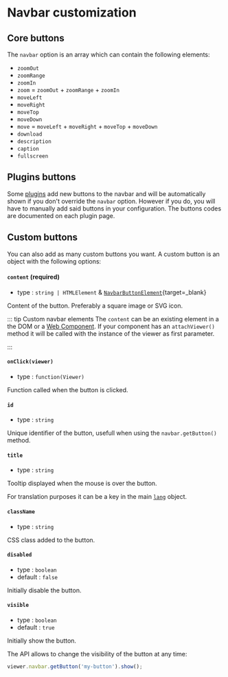 # Navbar customization

<DemoButton href="/demos/basic/custom-navbar.html"/>

## Core buttons

The `navbar` option is an array which can contain the following elements:

-   `zoomOut`
-   `zoomRange`
-   `zoomIn`
-   `zoom` = `zoomOut` + `zoomRange` + `zoomIn`
-   `moveLeft`
-   `moveRight`
-   `moveTop`
-   `moveDown`
-   `move` = `moveLeft` + `moveRight` + `moveTop` + `moveDown`
-   `download`
-   `description`
-   `caption`
-   `fullscreen`

## Plugins buttons

Some [plugins](../plugins/) add new buttons to the navbar and will be automatically shown if you don't override the `navbar` option. However if you do, you will have to manually add said buttons in your configuration. The buttons codes are documented on each plugin page.

## Custom buttons

You can also add as many custom buttons you want. A custom button is an object with the following options:

#### `content` (required)

-   type : `string | HTMLElement` & [`NavbarButtonElement`](/api/interfaces/Core.NavbarButtonElement.html){target=_blank}

Content of the button. Preferably a square image or SVG icon.

::: tip Custom navbar elements
The `content` can be an existing element in a the DOM or a [Web Component](https://developer.mozilla.org/docs/Web/API/Web_components/Using_custom_elements).
If your component has an `attachViewer()` method it will be called with the instance of the viewer as first parameter.

<DemoButton href="/demos/advanced/navbar-element.html"></DemoButton>
:::

#### `onClick(viewer)`

-   type : `function(Viewer)`

Function called when the button is clicked.

#### `id`

-   type : `string`

Unique identifier of the button, usefull when using the `navbar.getButton()` method.

#### `title`

-   type : `string`

Tooltip displayed when the mouse is over the button.

For translation purposes it can be a key in the main [`lang`](./config.md#lang) object.

#### `className`

-   type : `string`

CSS class added to the button.

#### `disabled`

-   type : `boolean`
-   default : `false`

Initially disable the button.

#### `visible`

-   type : `boolean`
-   default : `true`

Initially show the button.

The API allows to change the visibility of the button at any time:

```js
viewer.navbar.getButton('my-button').show();
```
